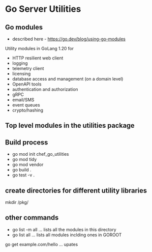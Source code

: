 # Go Server Utilities

## Go modules
- described here - https://go.dev/blog/using-go-modules

Utility modules in GoLang 1.20 for 
- HTTP resilient web client
- logging
- telemetry client
- licensing
- database access and management (on a domain level)
- OpenAPI tools
- authentication and authorization
- gRPC
- email/SMS
- event queues
- crypto/hashing

## Top level modules in the utilities package

## Build process
- go mod init chef_go_utilities
- go mod tidy
- go mod vendor
- go build .
- go test -v .

## create directories for different utility libraries
mkdir /pkg/<mything>


## other commands
- go list -m all   ... lists all the modules in this directory
- go list all      ... lists all modules inclding ones in GOROOT

go get example.com/hello  ... upates
